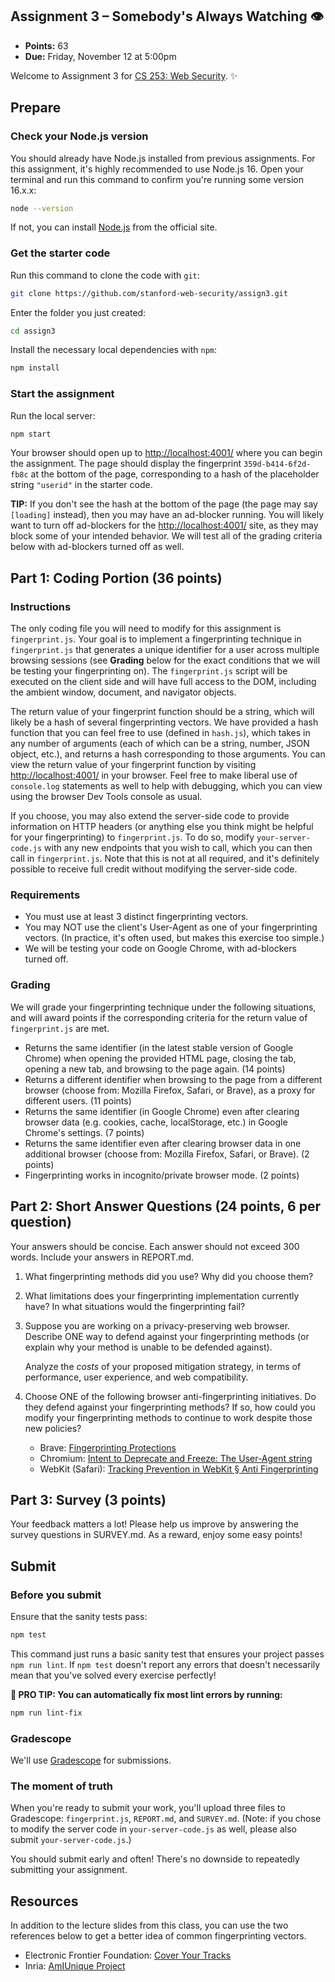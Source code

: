 ## Assignment 3 – Somebody's Always Watching 👁️

- **Points:** 63
- **Due:** Friday, November 12 at 5:00pm

Welcome to Assignment 3 for [CS 253: Web Security](https://cs253.stanford.edu). ✨

## Prepare

### Check your Node.js version

You should already have Node.js installed from previous assignments. For this assignment, it's highly recommended to use Node.js 16. Open your terminal and run this command to confirm you're running some version 16.x.x:

```sh
node --version
```

If not, you can install [Node.js](https://nodejs.org/en/) from the official site.

### Get the starter code

Run this command to clone the code with `git`:

```sh
git clone https://github.com/stanford-web-security/assign3.git
```

Enter the folder you just created:

```sh
cd assign3
```

Install the necessary local dependencies with `npm`:

```sh
npm install
```

### Start the assignment

Run the local server:

```sh
npm start
```

Your browser should open up to [http://localhost:4001/](http://localhost:4001/) where you can begin the assignment. The page should display the fingerprint `359d-b414-6f2d-fb8c` at the bottom of the page, corresponding to a hash of the placeholder string `"userid"` in the starter code.

**TIP:** If you don't see the hash at the bottom of the page (the page may say `[loading]` instead), then you may have an ad-blocker running. You will likely want to turn off ad-blockers for the [http://localhost:4001/](http://localhost:4001/) site, as they may block some of your intended behavior. We will test all of the grading criteria below with ad-blockers turned off as well.

## Part 1: Coding Portion (36 points)

### Instructions

The only coding file you will need to modify for this assignment is `fingerprint.js`. Your goal is to implement a fingerprinting technique in `fingerprint.js` that generates a unique identifier for a user across multiple browsing sessions (see **Grading** below for the exact conditions that we will be testing your fingerprinting on). The `fingerprint.js` script will be executed on the client side and will have full access to the DOM, including the ambient window, document, and navigator objects.

The return value of your fingerprint function should be a string, which will likely be a hash of several fingerprinting vectors. We have provided a hash function that you can feel free to use (defined in `hash.js`), which takes in any number of arguments (each of which can be a string, number, JSON object, etc.), and returns a hash corresponding to those arguments. You can view the return value of your fingerprint function by visiting [http://localhost:4001/](http://localhost:4001/) in your browser. Feel free to make liberal use of `console.log` statements as well to help with debugging, which you can view using the browser Dev Tools console as usual.

If you choose, you may also extend the server-side code to provide information on HTTP headers (or anything else you think might be helpful for your fingerprinting) to `fingerprint.js`. To do so, modify `your-server-code.js` with any new endpoints that you wish to call, which you can then call in `fingerprint.js`. Note that this is not at all required, and it's definitely possible to receive full credit without modifying the server-side code.

### Requirements

* You must use at least 3 distinct fingerprinting vectors.
* You may NOT use the client's User-Agent as one of your fingerprinting vectors. (In practice, it's often used, but makes this exercise too simple.)
* We will be testing your code on Google Chrome, with ad-blockers turned off.

### Grading

We will grade your fingerprinting technique under the following situations, and will award points if the corresponding criteria for the return value of `fingerprint.js` are met.

* Returns the same identifier (in the latest stable version of Google Chrome) when opening the provided HTML page, closing the tab, opening a new tab, and browsing to the page again. (14 points)
* Returns a different identifier when browsing to the page from a different browser (choose from: Mozilla Firefox, Safari, or Brave), as a proxy for different users. (11 points)
* Returns the same identifier (in Google Chrome) even after clearing browser data (e.g. cookies, cache, localStorage, etc.) in Google Chrome's settings. (7 points)
* Returns the same identifier even after clearing browser data in one additional browser (choose from: Mozilla Firefox, Safari, or Brave). (2 points)
* Fingerprinting works in incognito/private browser mode. (2 points)

## Part 2: Short Answer Questions (24 points, 6 per question)

Your answers should be concise. Each answer should not exceed 300 words. Include your answers in REPORT.md.

1. What fingerprinting methods did you use? Why did you choose them?

2. What limitations does your fingerprinting implementation currently have? In what situations would the fingerprinting fail?

3. Suppose you are working on a privacy-preserving web browser. Describe ONE way to defend against your fingerprinting methods (or explain why your method is unable to be defended against).

   Analyze the _costs_ of your proposed mitigation strategy, in terms of performance, user experience, and web compatibility.

4. Choose ONE of the following browser anti-fingerprinting initiatives. Do they defend against your fingerprinting methods? If so, how could you modify your fingerprinting methods to continue to work despite those new policies?

    * Brave: [Fingerprinting Protections][brave]
    * Chromium: [Intent to Deprecate and Freeze: The User-Agent string][chromium-ua]
    * WebKit (Safari): [Tracking Prevention in WebKit § Anti Fingerprinting][webkit]

## Part 3: Survey (3 points)
Your feedback matters a lot! Please help us improve by answering the survey questions in SURVEY.md. As a reward, enjoy some easy points!

## Submit

### Before you submit

Ensure that the sanity tests pass:

```sh
npm test
```

This command just runs a basic sanity test that ensures your project passes `npm run lint`. If `npm test` doesn't report any errors that doesn't necessarily mean that you've solved every exercise perfectly!

**🌟 PRO TIP: You can automatically fix most lint errors by running:**

```sh
npm run lint-fix
```

### Gradescope

We'll use [Gradescope](https://gradescope.com/) for submissions.

### The moment of truth

When you're ready to submit your work, you'll upload three files to Gradescope: `fingerprint.js`, `REPORT.md`, and `SURVEY.md`. (Note: if you chose to modify the server code in `your-server-code.js` as well, please also submit `your-server-code.js`.)

You should submit early and often! There's no downside to repeatedly submitting your assignment.

## Resources

In addition to the lecture slides from this class, you can use the two references below to get a better idea of common fingerprinting vectors.

 * Electronic Frontier Foundation: [Cover Your Tracks][eff]
 * Inria: [AmIUnique Project][inria]

[brave]: https://github.com/brave/brave-browser/wiki/Fingerprinting-Protections
[chromium-ua]: https://groups.google.com/a/chromium.org/g/blink-dev/c/-2JIRNMWJ7s/m/yHe4tQNLCgAJ
[webkit]: https://webkit.org/tracking-prevention/#anti-fingerprinting
[eff]: https://coveryourtracks.eff.org/
[inria]: https://amiunique.org/fp
